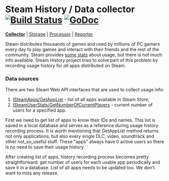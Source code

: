# Steam History / Data collector [![Build Status](https://travis-ci.org/steamhistory/collector.svg?branch=master)](https://travis-ci.org/steamhistory/collector) [![GoDoc](https://godoc.org/github.com/steamhistory/collector?status.png)](https://godoc.org/github.com/steamhistory/collector)

**[Collector](https://github.com/steamhistory/collector)** | [Storage](https://github.com/steamhistory/storage) | [Processor](https://github.com/steamhistory/processor) | [Reporter](https://github.com/steamhistory/reporter)

Steam distributes thousands of games and used by millions of PC gamers every day to play games and interact with their friends and the rest of the community. Steam provides [some stats](http://store.steampowered.com/stats) about usage, but there is not much info available. Steam History project tries to solve part of this problem by recording usage history for *all* apps distributed on Steam.

### Data sources

There are two Steam Web API interfaces that are used to collect usage info:

1. [ISteamApps/GetAppList](https://api.steampowered.com/ISteamApps/GetAppList/v2/) - list of all apps available in Steam Store;
2. [ISteamUserStats/GetNumberOfCurrentPlayers](https://api.steampowered.com/ISteamUserStats/GetNumberOfCurrentPlayers/v1/?appid=0) - current number of users for a specified app.

First we need to get list of apps to know their IDs and names. This list is saved in a local database and serves as a reference during usage history recording process. It is worth mentioning that GetAppList method returns not only applications, but also every single DLC, video, soundtrack and other not\_so\_useful stuff. These "apps" always have 0 active users so there is no need to save their usage history.

After creating list of apps, history recording process becomes pretty straightforward: get number of users for each usable app periodically and save it in a database. List of all apps needs to be updated too. We don’t want to miss any release.
